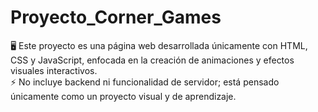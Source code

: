 # Proyecto_Corner_Games
🖥️  Este proyecto es una página web desarrollada únicamente con HTML, CSS y JavaScript, enfocada en la creación de animaciones y efectos visuales interactivos.<br>
⚡ No incluye backend ni funcionalidad de servidor; está pensado únicamente como un proyecto visual y de aprendizaje.
